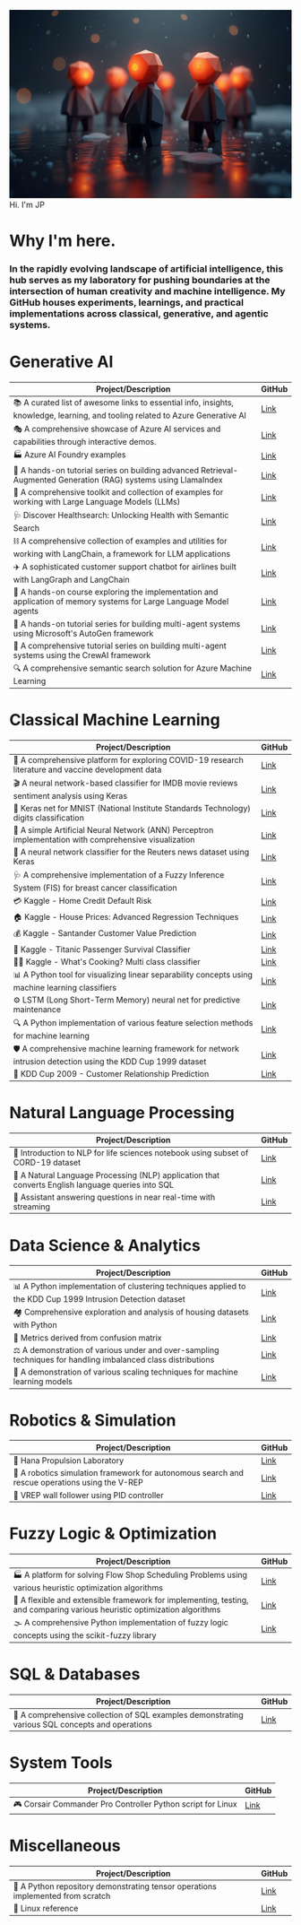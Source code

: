![Alt Hi. I'm JP!](https://github.com/corticalstack/corticalstack/blob/main/agents.jpg?raw=true)
Hi. I'm JP
# Why I'm here.
### In the rapidly evolving landscape of artificial intelligence, this hub serves as my laboratory for pushing boundaries at the intersection of human creativity and machine intelligence. My GitHub houses experiments, learnings, and practical implementations across classical, generative, and agentic systems.
# Generative AI
| Project/Description | GitHub |
| --- | --- |
| 📚 A curated list of awesome links to essential info, insights, knowledge, learning, and tooling related to Azure Generative AI | [Link](https://github.com/corticalstack/awesome-azure-genai) |
| 🎭 A comprehensive showcase of Azure AI services and capabilities through interactive demos. | [Link](https://github.com/corticalstack/azure-ai-demo-gallery) |
| 🏭 Azure AI Foundry examples | [Link](https://github.com/corticalstack/azure-ai-foundry-examples) |
| 🧠 A hands-on tutorial series on building advanced Retrieval-Augmented Generation (RAG) systems using LlamaIndex | [Link](https://github.com/corticalstack/deeplearning-agentic-rag-llamaindex) |
| 🧰 A comprehensive toolkit and collection of examples for working with Large Language Models (LLMs) | [Link](https://github.com/corticalstack/genai-playground) |
| 🩺 Discover Healthsearch: Unlocking Health with Semantic Search | [Link](https://github.com/corticalstack/healthsearch-demo-streamlit) |
| ⛓️ A comprehensive collection of examples and utilities for working with LangChain, a framework for LLM applications | [Link](https://github.com/corticalstack/langchain-basics) |
| ✈️ A sophisticated customer support chatbot for airlines built with LangGraph and LangChain | [Link](https://github.com/corticalstack/langgraph-customer-support-bot) |
| 🧠 A hands-on course exploring the implementation and application of memory systems for Large Language Model agents | [Link](https://github.com/corticalstack/llm-agent-memory-letta) |
| 🤖 A hands-on tutorial series for building multi-agent systems using Microsoft's AutoGen framework | [Link](https://github.com/corticalstack/llm-agents-autogen) |
| 👥 A comprehensive tutorial series on building multi-agent systems using the CrewAI framework | [Link](https://github.com/corticalstack/llm-agents-crewai) |
| 🔍 A comprehensive semantic search solution for Azure Machine Learning | [Link](https://github.com/corticalstack/azure-semantic-search-demo) |
# Classical Machine Learning
| Project/Description | GitHub |
| --- | --- |
| 🦠 A comprehensive platform for exploring COVID-19 research literature and vaccine development data | [Link](https://github.com/corticalstack/covid-leap) |
| 🎬 A neural network-based classifier for IMDB movie reviews sentiment analysis using Keras | [Link](https://github.com/corticalstack/ANNImdbClassifier) |
| 🔢 Keras net for MNIST (National Institute Standards Technology) digits classification | [Link](https://github.com/corticalstack/ANNMNIST) |
| 🧮 A simple Artificial Neural Network (ANN) Perceptron implementation with comprehensive visualization | [Link](https://github.com/corticalstack/ANNPerceptronVizExample) |
| 📰 A neural network classifier for the Reuters news dataset using Keras | [Link](https://github.com/corticalstack/ANNReutersClassifier) |
| 🩺 A comprehensive implementation of a Fuzzy Inference System (FIS) for breast cancer classification | [Link](https://github.com/corticalstack/fuzzy-system-breast-cancer-wisconsin) |
| 💳 Kaggle - Home Credit Default Risk | [Link](https://github.com/corticalstack/KaggleHomeCreditDefault) |
| 🏠 Kaggle - House Prices: Advanced Regression Techniques | [Link](https://github.com/corticalstack/KaggleHousePrices) |
| 💰 Kaggle - Santander Customer Value Prediction | [Link](https://github.com/corticalstack/KaggleSantanderValuePrediction) |
| 🚢 Kaggle - Titanic Passenger Survival Classifier | [Link](https://github.com/corticalstack/KaggleTitanticSurvivalClassify) |
| 👨‍🍳 Kaggle - What's Cooking? Multi class classifier | [Link](https://github.com/corticalstack/KaggleWhatsCooking) |
| 📊 A Python tool for visualizing linear separability concepts using machine learning classifiers | [Link](https://github.com/corticalstack/LinearSeparability) |
| ⚙️ LSTM (Long Short-Term Memory) neural net for predictive maintenance | [Link](https://github.com/corticalstack/LSTMPredictiveMaintenance) |
| 🔍 A Python implementation of various feature selection methods for machine learning | [Link](https://github.com/corticalstack/FeatureSelection) |
| 🛡️ A comprehensive machine learning framework for network intrusion detection using the KDD Cup 1999 dataset | [Link](https://github.com/corticalstack/KDDCup1999) |
| 👥 KDD Cup 2009 - Customer Relationship Prediction | [Link](https://github.com/corticalstack/KDDCup2009) |
# Natural Language Processing
| Project/Description | GitHub |
| --- | --- |
| 🧬 Introduction to NLP for life sciences notebook using subset of CORD-19 dataset | [Link](https://github.com/corticalstack/intro_nlp_life_sciences) |
| 💬 A Natural Language Processing (NLP) application that converts English language queries into SQL | [Link](https://github.com/corticalstack/NLPPythonToSQL) |
| 🔄 Assistant answering questions in near real-time with streaming | [Link](https://github.com/corticalstack/streaming-streamlit-fastapi-langchain-azureopenai) |
# Data Science & Analytics
| Project/Description | GitHub |
| --- | --- |
| 📊 A Python implementation of clustering techniques applied to the KDD Cup 1999 Intrusion Detection dataset | [Link](https://github.com/corticalstack/Clustering) |
| 🏘️ Comprehensive exploration and analysis of housing datasets with Python | [Link](https://github.com/corticalstack/DataDiscovery) |
| 📏 Metrics derived from confusion matrix | [Link](https://github.com/corticalstack/MetricsFromCM) |
| ⚖️ A demonstration of various under and over-sampling techniques for handling imbalanced class distributions | [Link](https://github.com/corticalstack/Sampling) |
| 📐 A demonstration of various scaling techniques for machine learning models | [Link](https://github.com/corticalstack/Scaling) |
# Robotics & Simulation
| Project/Description | GitHub |
| --- | --- |
| 🚀 Hana Propulsion Laboratory | [Link](https://github.com/corticalstack/HanaPropulsionLaboratory) |
| 🦸 A robotics simulation framework for autonomous search and rescue operations using the V-REP | [Link](https://github.com/corticalstack/vrep-search-rescue) |
| 🤖 VREP wall follower using PID controller | [Link](https://github.com/corticalstack/vrep-wall-follower-pid) |
# Fuzzy Logic & Optimization
| Project/Description | GitHub |
| --- | --- |
| 🏭 A platform for solving Flow Shop Scheduling Problems using various heuristic optimization algorithms | [Link](https://github.com/corticalstack/flow-shop-scheduling-problem) |
| 🧩 A flexible and extensible framework for implementing, testing, and comparing various heuristic optimization algorithms | [Link](https://github.com/corticalstack/heuristic-optimization-platform) |
| 🌫️ A comprehensive Python implementation of fuzzy logic concepts using the scikit-fuzzy library | [Link](https://github.com/corticalstack/fuzzy-logic) |
# SQL & Databases
| Project/Description | GitHub |
| --- | --- |
| 💾 A comprehensive collection of SQL examples demonstrating various SQL concepts and operations | [Link](https://github.com/corticalstack/sql-deep-dive) |
# System Tools
| Project/Description | GitHub |
| --- | --- |
| 🎮 Corsair Commander Pro Controller Python script for Linux | [Link](https://github.com/corticalstack/corsair_commander_pro_ctl) |
# Miscellaneous
| Project/Description | GitHub |
| --- | --- |
| 🧮 A Python repository demonstrating tensor operations implemented from scratch | [Link](https://github.com/corticalstack/TensorOpsInPython) |
| 🐧 Linux reference | [Link](https://github.com/corticalstack/linux-reference) |

